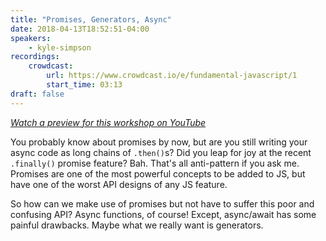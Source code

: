 ```yaml
---
title: "Promises, Generators, Async"
date: 2018-04-13T18:52:51-04:00
speakers:
    - kyle-simpson
recordings:
    crowdcast:
        url: https://www.crowdcast.io/e/fundamental-javascript/1
        start_time: 03:13
draft: false
---
```


[_Watch a preview for this workshop on YouTube_](https://www.youtube.com/watch?v=mnRCmzPDPO0)

You probably know about promises by now, but are you still writing your async code as long chains of `.then()`s? Did you leap for joy at the recent `.finally()` promise feature? Bah. That's all anti-pattern if you ask me. Promises are one of the most powerful concepts to be added to JS, but have one of the worst API designs of any JS feature.

So how can we make use of promises but not have to suffer this poor and confusing API? Async functions, of course! Except, async/await has some painful drawbacks. Maybe what we really want is generators.